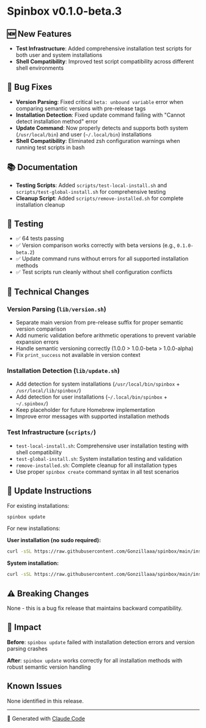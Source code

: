 # Spinbox v0.1.0-beta.3

## 🆕 New Features
- **Test Infrastructure**: Added comprehensive installation test scripts for both user and system installations
- **Shell Compatibility**: Improved test script compatibility across different shell environments

## 🐛 Bug Fixes
- **Version Parsing**: Fixed critical `beta: unbound variable` error when comparing semantic versions with pre-release tags
- **Installation Detection**: Fixed update command failing with "Cannot detect installation method" error
- **Update Command**: Now properly detects and supports both system (`/usr/local/bin`) and user (`~/.local/bin`) installations
- **Shell Compatibility**: Eliminated zsh configuration warnings when running test scripts in bash

## 📚 Documentation
- **Testing Scripts**: Added `scripts/test-local-install.sh` and `scripts/test-global-install.sh` for comprehensive testing
- **Cleanup Script**: Added `scripts/remove-installed.sh` for complete installation cleanup

## 🧪 Testing
- ✅ 64 tests passing
- ✅ Version comparison works correctly with beta versions (e.g., `0.1.0-beta.2`)
- ✅ Update command runs without errors for all supported installation methods
- ✅ Test scripts run cleanly without shell configuration conflicts

## 🔧 Technical Changes

### Version Parsing (`lib/version.sh`)
- Separate main version from pre-release suffix for proper semantic version comparison
- Add numeric validation before arithmetic operations to prevent variable expansion errors
- Handle semantic versioning correctly (1.0.0 > 1.0.0-beta > 1.0.0-alpha)
- Fix `print_success` not available in version context

### Installation Detection (`lib/update.sh`)
- Add detection for system installations (`/usr/local/bin/spinbox` + `/usr/local/lib/spinbox/`)
- Add detection for user installations (`~/.local/bin/spinbox` + `~/.spinbox/`)
- Keep placeholder for future Homebrew implementation
- Improve error messages with supported installation methods

### Test Infrastructure (`scripts/`)
- `test-local-install.sh`: Comprehensive user installation testing with shell compatibility
- `test-global-install.sh`: System installation testing and validation
- `remove-installed.sh`: Complete cleanup for all installation types
- Use proper `spinbox create` command syntax in all test scenarios

## 🔄 Update Instructions

For existing installations:
```bash
spinbox update
```

For new installations:

**User installation (no sudo required):**
```bash
curl -sSL https://raw.githubusercontent.com/Gonzillaaa/spinbox/main/install-user.sh | bash
```

**System installation:**
```bash
curl -sSL https://raw.githubusercontent.com/Gonzillaaa/spinbox/main/install.sh | sudo bash
```

## ⚠️ Breaking Changes
None - this is a bug fix release that maintains backward compatibility.

## 🎯 Impact
**Before**: `spinbox update` failed with installation detection errors and version parsing crashes

**After**: `spinbox update` works correctly for all installation methods with robust semantic version handling

## Known Issues
None identified in this release.

---

🤖 Generated with [Claude Code](https://claude.ai/code)
